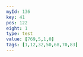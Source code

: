 ```yaml
---
myId: 136
key: 41
pos: 122
eight: 1
type: test
value: [769,5,1,0]
tags: [1,12,32,50,68,70,83]
---
```

